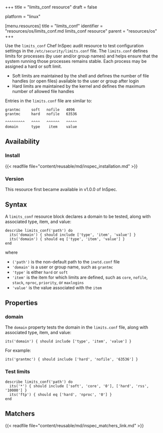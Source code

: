 +++
title = "limits_conf resource"
draft = false

platform = "linux"

[menu.resources]
    title = "limits_conf"
    identifier = "resources/os/limits_conf.md limits_conf resource"
    parent = "resources/os"
+++

Use the `limits_conf` Chef InSpec audit resource to test configuration settings in the `/etc/security/limits.conf` file. The `limits.conf` defines limits for processes (by user and/or group names) and helps ensure that the system running those processes remains stable. Each process may be assigned a hard or soft limit.

- Soft limits are maintained by the shell and defines the number of file handles (or open files) available to the user or group after login
- Hard limits are maintained by the kernel and defines the maximum number of allowed file handles

Entries in the `limits.conf` file are similar to:

    grantmc     soft   nofile   4096
    grantmc     hard   nofile   63536

    ^^^^^^^^^   ^^^^   ^^^^^^   ^^^^^
    domain      type    item    value

## Availability

### Install

{{< readfile file="content/reusable/md/inspec_installation.md" >}}

### Version

This resource first became available in v1.0.0 of InSpec.

## Syntax

A `limits_conf` resource block declares a domain to be tested, along with associated type, item, and value:

    describe limits_conf('path') do
      its('domain') { should include ['type', 'item', 'value'] }
      its('domain') { should eq ['type', 'item', 'value'] }
    end

where

- `('path')` is the non-default path to the `inetd.conf` file
- `'domain'` is a user or group name, such as `grantmc`
- `'type'` is either `hard` or `soft`
- `'item'` is the item for which limits are defined, such as `core`, `nofile`, `stack`, `nproc`, `priority`, or `maxlogins`
- `'value'` is the value associated with the `item`

## Properties

### domain

The `domain` property tests the domain in the `limits.conf` file, along with associated type, item, and value:

    its('domain') { should include ['type', 'item', 'value'] }


For example:

    its('grantmc') { should include ['hard', 'nofile', '63536'] }

### Test limits

    describe limits_conf('path') do
      its('*') { should include ['soft', 'core', '0'], ['hard', 'rss', '10000'] }
      its('ftp') { should eq ['hard', 'nproc', '0'] }
    end

## Matchers

{{< readfile file="content/reusable/md/inspec_matchers_link.md" >}}
